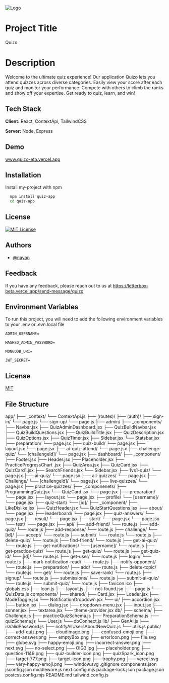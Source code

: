 
![Logo](https://github.com/user-attachments/assets/e7378701-ce02-40b3-a3f9-e6037d2eb6b0)


# Project Title

Quizo

# Description
Welcome to the ultimate quiz experience! Our application Quizo lets you attend quizzes across diverse categories. Easily view your score after each quiz and monitor your performance. Compete with others to climb the ranks and show off your expertise. Get ready to quiz, learn, and win!
## Tech Stack

**Client:** React, ContextApi, TailwindCSS

**Server:** Node, Express


## Demo

www.quizo-eta.vercel.app
## Installation

Install my-project with npm

```bash
  npm install quiz-app
  cd quiz-app
```
    
## License


[![MIT License](https://img.shields.io/badge/License-MIT-green.svg)](https://choosealicense.com/licenses/mit/)



## Authors

- [@nayan](https://github.com/code-guru2004)


## Feedback

If you have any feedback, please reach out to us at https://letterbox-beta.vercel.app/send-message/quizo


## Environment Variables

To run this project, you will need to add the following environment variables to your .env or .evn.local file


`ADMIN_USERNAME=`


`HASHED_ADMIN_PASSWORD=`


`MONGODB_URI=`


`JWT_SECRET=`

## License

[MIT](https://choosealicense.com/licenses/mit/)

## File Structure
app/
    ├── _context/
        └── ContextApi.js
    ├── (routes)/
        ├── (auth)/
            ├── sign-in/
                └── page.js
            └── sign-up/
                └── page.js
        ├── admin/
            ├── _components/
                ├── Navbar.jsx
                ├── QuizAdminDashboard.jsx
                ├── QuizBuildNavbar.jsx
                ├── QuizBuildQuestions.jsx
                ├── QuizBuildTitle.jsx
                ├── QuizDescription.jsx
                ├── QuizOptions.jsx
                ├── QuizTimer.jsx
                ├── Sidebar.jsx
                └── Statsbar.jsx
            ├── preparation/
                └── page.jsx
            ├── quiz-build/
                └── page.jsx
            ├── layout.jsx
            └── page.jsx
        ├── ai-quiz-attend/
            └── page.jsx
        ├── challenge-quiz/
            └── [challengeId]/
                └── page.jsx
        ├── dashboard/
            ├── _component/
                ├── Footer.jsx
                ├── Header.jsx
                ├── Placeholder.jsx
                ├── PracticeProgressChart .jsx
                ├── QuizArea.jsx
                ├── QuizCard.jsx
                ├── QuizCard1.jsx
                ├── SearchFriends.jsx
                └── Sidebar.jsx
            ├── 1vs1-quiz/
                └── page.jsx
            ├── ai-quiz/
                └── page.jsx
            ├── all-quizzes/
                └── page.jsx
            ├── Challenge/
                └── [challengeId]/
                    └── page.jsx
            ├── live-quizzes/
                └── page.jsx
            ├── practice-quizzes/
                ├── _componenets/
                    ├── ProgrammingQuiz.jsx
                    └── QuizCard.jsx
                └── page.jsx
            ├── preparation/
                └── page.jsx
            ├── layout.jsx
            └── page.jsx
        ├── profile/
            └── [username]/
                └── page.jsx
        ├── quiz-start/
            └── [id]/
                ├── _component/
                    ├── LikeDislike.jsx
                    ├── QuizHeader.jsx
                    └── QuizStartQuestions.jsx
                ├── about/
                    └── page.jsx
                ├── leaderboard/
                    └── page.jsx
                ├── quiz-answers/
                    └── page.jsx
                ├── result/
                    └── page.jsx
                ├── start/
                    └── page.jsx
                └── page.jsx
        └── test/
            └── page.jsx
    ├── api/
        ├── add-friend/
            └── route.js
        ├── add-quiz/
            └── route.js
        ├── add-response/
            └── route.js
        ├── challenge/
            └── [id]/
                ├── accept/
                    └── route.js
                ├── submit/
                    └── route.js
                └── route.js
        ├── delete-quiz/
            └── route.js
        ├── find-friend/
            └── route.js
        ├── get-ai-quiz/
            └── route.js
        ├── get-notifications/
            └── [username]/
                └── route.js
        ├── get-practice-quiz/
            └── route.js
        ├── get-quiz/
            └── route.js
        ├── get-quiz-id/
            └── [id]/
                └── route.js
        ├── get-user/
            └── route.js
        ├── login/
            └── route.js
        ├── mark-notification-read/
            └── route.js
        ├── notify-opponent/
            └── route.js
        ├── preparation/
            ├── add/
                └── route.js
            ├── delete-topic/
                └── route.js
            └── get/
                └── route.js
        ├── save-rank/
            └── route.js
        ├── signup/
            └── route.js
        ├── submissions/
            └── route.js
        ├── submit-ai-quiz/
            └── route.js
        └── submit-quiz/
            └── route.js
    ├── favicon.ico
    ├── globals.css
    ├── Icon.js
    ├── layout.js
    ├── not-found.jsx
    ├── page.js
    └── QuizData.js
components/
    ├── shared/
        ├── Card.jsx
        ├── Loader.jsx
        ├── ModeToggle.jsx
        └── NotificationDropdown.jsx
    └── ui/
        ├── accordion.jsx
        ├── button.jsx
        ├── dialog.jsx
        ├── dropdown-menu.jsx
        ├── input.jsx
        ├── sonner.jsx
        ├── textarea.jsx
        └── theme-provider.jsx
db/
    ├── schema/
        ├── Challenge.js
        ├── practiceQuizSchema.js
        ├── PreparationSchema.js
        ├── quizSchema.js
        └── User.js
    └── dbConnect.js
lib/
    ├── GenAi.js
    ├── isValidPassword.js
    ├── notifyAllUsersAboutNewQuiz.js
    └── utils.js
public/
    ├── add-quiz.png
    ├── cloudImage.png
    ├── confused-emoji.png
    ├── correct-answer.png
    ├── emptyBox.png
    ├── errorIcon.png
    ├── file.svg
    ├── globe.svg
    ├── happy-emoji.png
    ├── incorrect-answer.png
    ├── next.svg
    ├── no-select.png
    ├── OIG3.jpg
    ├── placeholder.png
    ├── question-1149.png
    ├── quiz-builder-icon.png
    ├── quizSpark_icon.png
    ├── target-777.png
    ├── target-icon.png
    ├── trophy.png
    ├── vercel.svg
    ├── very-happy-emoji.png
    └── window.svg
.gitignore
components.json
jsconfig.json
middleware.js
next.config.mjs
package-lock.json
package.json
postcss.config.mjs
README.md
tailwind.config.js
